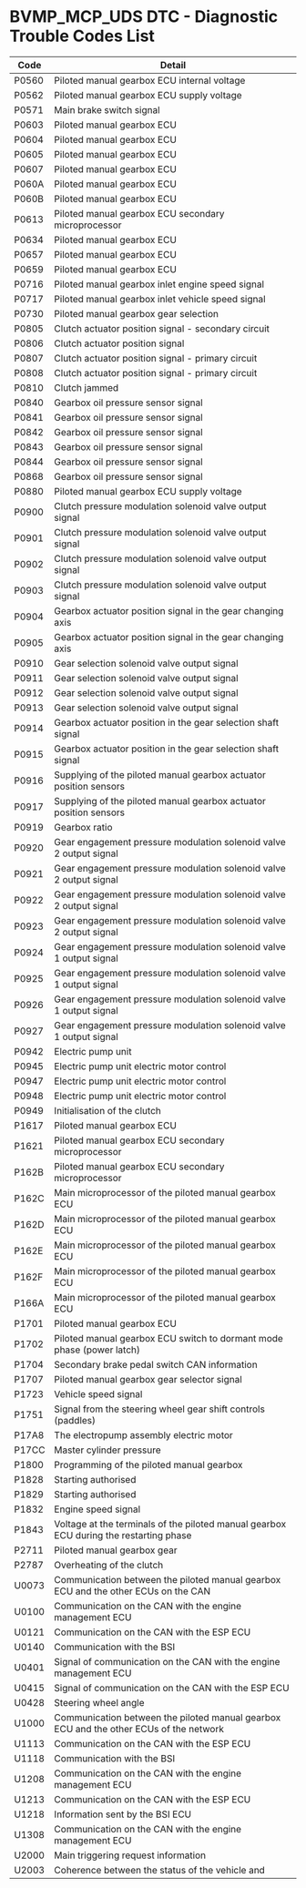# BVMP_MCP_UDS DTC - Diagnostic Trouble Codes List

| Code | Detail |
| - | - |
| P0560 | Piloted manual gearbox ECU internal voltage |
| P0562 | Piloted manual gearbox ECU supply voltage |
| P0571 | Main brake switch signal |
| P0603 | Piloted manual gearbox ECU |
| P0604 | Piloted manual gearbox ECU |
| P0605 | Piloted manual gearbox ECU |
| P0607 | Piloted manual gearbox ECU |
| P060A | Piloted manual gearbox ECU |
| P060B | Piloted manual gearbox ECU |
| P0613 | Piloted manual gearbox ECU secondary microprocessor |
| P0634 | Piloted manual gearbox ECU |
| P0657 | Piloted manual gearbox ECU |
| P0659 | Piloted manual gearbox ECU |
| P0716 | Piloted manual gearbox inlet engine speed signal |
| P0717 | Piloted manual gearbox inlet vehicle speed signal |
| P0730 | Piloted manual gearbox gear selection |
| P0805 | Clutch actuator position signal - secondary circuit |
| P0806 | Clutch actuator position signal |
| P0807 | Clutch actuator position signal - primary circuit |
| P0808 | Clutch actuator position signal - primary circuit |
| P0810 | Clutch jammed |
| P0840 | Gearbox oil pressure sensor signal |
| P0841 | Gearbox oil pressure sensor signal |
| P0842 | Gearbox oil pressure sensor signal |
| P0843 | Gearbox oil pressure sensor signal |
| P0844 | Gearbox oil pressure sensor signal |
| P0868 | Gearbox oil pressure sensor signal |
| P0880 | Piloted manual gearbox ECU supply voltage |
| P0900 | Clutch pressure modulation solenoid valve output signal |
| P0901 | Clutch pressure modulation solenoid valve output signal |
| P0902 | Clutch pressure modulation solenoid valve output signal |
| P0903 | Clutch pressure modulation solenoid valve output signal |
| P0904 | Gearbox actuator position signal in the gear changing axis |
| P0905 | Gearbox actuator position signal in the gear changing axis |
| P0910 | Gear selection solenoid valve output signal |
| P0911 | Gear selection solenoid valve output signal |
| P0912 | Gear selection solenoid valve output signal |
| P0913 | Gear selection solenoid valve output signal |
| P0914 | Gearbox actuator position in the gear selection shaft signal |
| P0915 | Gearbox actuator position in the gear selection shaft signal |
| P0916 | Supplying of the piloted manual gearbox actuator position sensors |
| P0917 | Supplying of the piloted manual gearbox actuator position sensors |
| P0919 | Gearbox ratio |
| P0920 | Gear engagement pressure modulation solenoid valve 2 output signal |
| P0921 | Gear engagement pressure modulation solenoid valve 2 output signal |
| P0922 | Gear engagement pressure modulation solenoid valve 2 output signal |
| P0923 | Gear engagement pressure modulation solenoid valve 2 output signal |
| P0924 | Gear engagement pressure modulation solenoid valve 1 output signal |
| P0925 | Gear engagement pressure modulation solenoid valve 1 output signal |
| P0926 | Gear engagement pressure modulation solenoid valve 1 output signal |
| P0927 | Gear engagement pressure modulation solenoid valve 1 output signal |
| P0942 | Electric pump unit |
| P0945 | Electric pump unit electric motor control |
| P0947 | Electric pump unit electric motor control |
| P0948 | Electric pump unit electric motor control |
| P0949 | Initialisation of the clutch |
| P1617 | Piloted manual gearbox ECU |
| P1621 | Piloted manual gearbox ECU secondary microprocessor |
| P162B | Piloted manual gearbox ECU secondary microprocessor |
| P162C | Main microprocessor of the piloted manual gearbox ECU |
| P162D | Main microprocessor of the piloted manual gearbox ECU |
| P162E | Main microprocessor of the piloted manual gearbox ECU |
| P162F | Main microprocessor of the piloted manual gearbox ECU |
| P166A | Main microprocessor of the piloted manual gearbox ECU |
| P1701 | Piloted manual gearbox ECU |
| P1702 | Piloted manual gearbox ECU switch to dormant mode phase (power latch) |
| P1704 | Secondary brake pedal switch CAN information |
| P1707 | Piloted manual gearbox gear selector signal |
| P1723 | Vehicle speed signal |
| P1751 | Signal from the steering wheel gear shift controls (paddles) |
| P17A8 | The electropump assembly electric motor |
| P17CC | Master cylinder pressure |
| P1800 | Programming of the piloted manual gearbox |
| P1828 | Starting authorised |
| P1829 | Starting authorised |
| P1832 | Engine speed signal |
| P1843 | Voltage at the terminals of the piloted manual gearbox ECU during the restarting phase |
| P2711 | Piloted manual gearbox gear |
| P2787 | Overheating of the clutch |
| U0073 | Communication between the piloted manual gearbox ECU and the other ECUs on the CAN |
| U0100 | Communication on the CAN with the engine management ECU |
| U0121 | Communication on the CAN with the ESP ECU |
| U0140 | Communication with the BSI |
| U0401 | Signal of communication on the CAN with the engine management ECU |
| U0415 | Signal of communication on the CAN with the ESP ECU |
| U0428 | Steering wheel angle |
| U1000 | Communication between the piloted manual gearbox ECU and the other ECUs of the network |
| U1113 | Communication on the CAN with the ESP ECU |
| U1118 | Communication with the BSI |
| U1208 | Communication on the CAN with the engine management ECU |
| U1213 | Communication on the CAN with the ESP ECU |
| U1218 | Information sent by the BSI ECU |
| U1308 | Communication on the CAN with the engine management ECU |
| U2000 | Main triggering request information |
| U2003 | Coherence between the status of the vehicle and |
